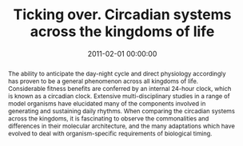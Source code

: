 ---
title: "Ticking over. Circadian systems across the kingdoms of life"
subtitle: ""
summary: ""
authors: 
- Dalchau N
- Webb AAR


tags: []
categories: [Plant Biology]
date: 2011-02-01 00:00:00
publishDate: 2011-02-01 00:00:00
featured: false
draft: false
publication: 'Biochemist'
publication_types: ["0"]
url_pdf: 'files/biochemist_dalchau.pdf'

abstract: The ability to anticipate the day-night cycle and direct physiology accordingly has proven to be a general phenomenon across all kingdoms of life. Considerable fitness benefits are conferred by an internal 24-hour clock, which is known as a circadian clock. Extensive multi-disciplinary studies in a range of model organisms have elucidated many of the components involved in generating and sustaining daily rhythms. When comparing the circadian systems across the kingdoms, it is fascinating to observe the commonalities and differences in their molecular architecture, and the many adaptations which have evolved to deal with organism-specific requirements of biological timing.

projects: []
---